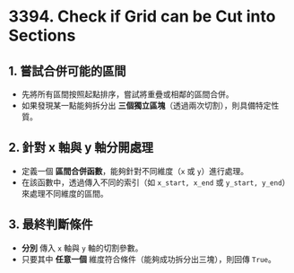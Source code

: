 # 3394. Check if Grid can be Cut into Sections

## 1. 嘗試合併可能的區間
- 先將所有區間按照起點排序，嘗試將重疊或相鄰的區間合併。
- 如果發現某一點能夠拆分出 **三個獨立區塊**（透過兩次切割），則具備特定性質。

## 2. 針對 x 軸與 y 軸分開處理
- 定義一個 **區間合併函數**，能夠針對不同維度（`x` 或 `y`）進行處理。
- 在該函數中，透過傳入不同的索引（如 `x_start, x_end` 或 `y_start, y_end`）來處理不同維度的區間。

## 3. 最終判斷條件
- **分別** 傳入 `x` 軸與 `y` 軸的切割參數。
- 只要其中 **任意一個** 維度符合條件（能夠成功拆分出三塊），則回傳 `True`。
